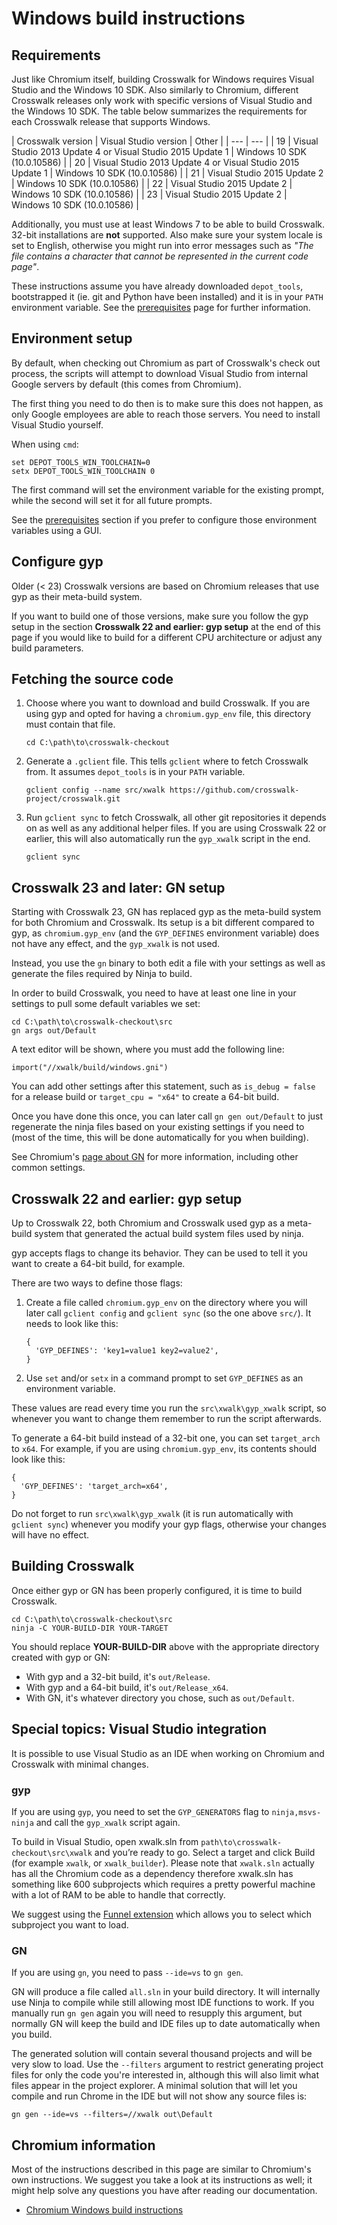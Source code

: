 # Windows build instructions

## Requirements

Just like Chromium itself, building Crosswalk for Windows requires Visual Studio and the Windows 10 SDK. Also similarly to Chromium, different Crosswalk releases only work with specific versions of Visual Studio and the Windows 10 SDK. The table below summarizes the requirements for each Crosswalk release that supports Windows.

| Crosswalk version | Visual Studio version | Other |
| --- | --- |
| 19 | Visual Studio 2013 Update 4 or Visual Studio 2015 Update 1 | Windows 10 SDK (10.0.10586) |
| 20 | Visual Studio 2013 Update 4 or Visual Studio 2015 Update 1 | Windows 10 SDK (10.0.10586) |
| 21 | Visual Studio 2015 Update 2 | Windows 10 SDK (10.0.10586) |
| 22 | Visual Studio 2015 Update 2 | Windows 10 SDK (10.0.10586) |
| 23 | Visual Studio 2015 Update 2 | Windows 10 SDK (10.0.10586) |

Additionally, you must use at least Windows 7 to be able to build Crosswalk.
32-bit installations are **not** supported. Also make sure your system locale
is set to English, otherwise you might run into error messages such as _"The
file contains a character that cannot be represented in the current code
page"_.

These instructions assume you have already downloaded `depot_tools`,
bootstrapped it (ie. git and Python have been installed) and it is in your
`PATH` environment variable. See the [prerequisites](prerequisites.html) page
for further information.

## Environment setup

By default, when checking out Chromium as part of Crosswalk's check out
process, the scripts will attempt to download Visual Studio from internal
Google servers by default (this comes from Chromium).

The first thing you need to do then is to make sure this does not happen, as
only Google employees are able to reach those servers. You need to install
Visual Studio yourself.

When using `cmd`:

    set DEPOT_TOOLS_WIN_TOOLCHAIN=0
    setx DEPOT_TOOLS_WIN_TOOLCHAIN 0

The first command will set the environment variable for the existing prompt,
while the second will set it for all future prompts.

See the [prerequisites](prerequisites.html) section if you prefer to configure
those environment variables using a GUI.

## Configure gyp

Older (< 23) Crosswalk versions are based on Chromium releases that use gyp as
their meta-build system.

If you want to build one of those versions, make sure you follow the gyp setup
in the section **Crosswalk 22 and earlier: gyp setup** at the end of this page
if you would like to build for a different CPU architecture or adjust any build
parameters.

## Fetching the source code

1. Choose where you want to download and build Crosswalk. If you are using gyp
   and opted for having a `chromium.gyp_env` file, this directory must contain
   that file.

   ```
   cd C:\path\to\crosswalk-checkout
   ```

1. Generate a `.gclient` file. This tells `gclient` where to fetch Crosswalk
   from. It assumes `depot_tools` is in your `PATH` variable.

    ```
    gclient config --name src/xwalk https://github.com/crosswalk-project/crosswalk.git
    ```

1. Run `gclient sync` to fetch Crosswalk, all other git repositories it depends
   on as well as any additional helper files. If you are using Crosswalk 22 or
   earlier, this will also automatically run the `gyp_xwalk` script in the end.

    ```
    gclient sync
    ```

## Crosswalk 23 and later: GN setup

Starting with Crosswalk 23, GN has replaced gyp as the meta-build system for
both Chromium and Crosswalk. Its setup is a bit different compared to gyp, as
`chromium.gyp_env` (and the `GYP_DEFINES` environment variable) does not have
any effect, and the `gyp_xwalk` is not used.

Instead, you use the `gn` binary to both edit a file with your settings as well
as generate the files required by Ninja to build.

In order to build Crosswalk, you need to have at least one line in your
settings to pull some default variables we set:

```
cd C:\path\to\crosswalk-checkout\src
gn args out/Default
```

A text editor will be shown, where you must add the following line:

```
import("//xwalk/build/windows.gni")
```

You can add other settings after this statement, such as `is_debug = false` for
a release build or `target_cpu = "x64"` to create a 64-bit build.

Once you have done this once, you can later call `gn gen out/Default` to just
regenerate the ninja files based on your existing settings if you need to (most
of the time, this will be done automatically for you when building).

See Chromium's
[page about GN](https://www.chromium.org/developers/gn-build-configuration) for
more information, including other common settings.

## Crosswalk 22 and earlier: gyp setup

Up to Crosswalk 22, both Chromium and Crosswalk used gyp as a meta-build system
that generated the actual build system files used by ninja.

gyp accepts flags to change its behavior. They can be used to tell it you want
to create a 64-bit build, for example.

There are two ways to define those flags:

1. Create a file called `chromium.gyp_env` on the directory where you will
   later call `gclient config` and `gclient sync` (so the one above `src/`).
   It needs to look like this:

    ```
    {
      'GYP_DEFINES': 'key1=value1 key2=value2',
    }
    ```

1. Use `set` and/or `setx` in a command prompt to set `GYP_DEFINES` as an
   environment variable.

These values are read every time you run the `src\xwalk\gyp_xwalk` script, so
whenever you want to change them remember to run the script afterwards.

To generate a 64-bit build instead of a 32-bit one, you can set `target_arch`
to `x64`. For example, if you are using `chromium.gyp_env`, its contents should
look like this:

```
{
  'GYP_DEFINES': 'target_arch=x64',
}
```

Do not forget to run `src\xwalk\gyp_xwalk` (it is run automatically with
`gclient sync`) whenever you modify your gyp flags, otherwise your changes will
have no effect.

## Building Crosswalk

Once either gyp or GN has been properly configured, it is time to build
Crosswalk.

```
cd C:\path\to\crosswalk-checkout\src
ninja -C YOUR-BUILD-DIR YOUR-TARGET
```

You should replace **YOUR-BUILD-DIR** above with the appropriate directory
created with gyp or GN:
* With gyp and a 32-bit build, it's `out/Release`.
* With gyp and a 64-bit build, it's `out/Release_x64`.
* With GN, it's whatever directory you chose, such as `out/Default`.

## Special topics: Visual Studio integration

It is possible to use Visual Studio as an IDE when working on Chromium and
Crosswalk with minimal changes.

### gyp

If you are using `gyp`, you need to set the `GYP_GENERATORS` flag to
`ninja,msvs-ninja` and call the `gyp_xwalk` script again.

To build in Visual Studio, open xwalk.sln from
`path\to\crosswalk-checkout\src\xwalk` and you’re ready to go. Select a target
and click Build (for example `xwalk`, or `xwalk_builder`). Please note that
`xwalk.sln` actually has all the Chromium code as a dependency therefore
xwalk.sln has something like 600 subprojects which requires a pretty powerful
machine with a lot of RAM to be able to handle that correctly.

We suggest using the [Funnel extension](http://vsfunnel.com/) which allows you
to select which subproject you want to load.

### GN

If you are using `gn`, you need to pass `--ide=vs` to `gn gen`.

GN will produce a file called `all.sln` in your build directory. It will
internally use Ninja to compile while still allowing most IDE functions to
work. If you manually run `gn gen` again you will need to resupply this
argument, but normally GN will keep the build and IDE files up to date
automatically when you build.

The generated solution will contain several thousand projects and will be very
slow to load. Use the `--filters` argument to restrict generating project files
for only the code you're interested in, although this will also limit what
files appear in the project explorer. A minimal solution that will let you
compile and run Chrome in the IDE but will not show any source files is:

    gn gen --ide=vs --filters=//xwalk out\Default

## Chromium information

Most of the instructions described in this page are similar to Chromium's own
instructions. We suggest you take a look at its instructions as well; it might
help solve any questions you have after reading our documentation.

* [Chromium Windows build instructions](https://chromium.googlesource.com/chromium/src/+/master/docs/windows_build_instructions.md)
